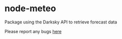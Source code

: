 # node-meteo

Package using the Darksky API to retrieve forecast data

Please report any bugs [here](https://github.com/ScottishCyclops/node-meteo/issues)
